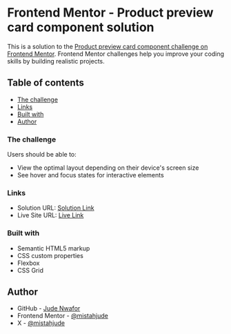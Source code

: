 # Frontend Mentor - Product preview card component solution

This is a solution to the [Product preview card component challenge on Frontend Mentor](https://www.frontendmentor.io/challenges/product-preview-card-component-GO7UmttRfa). Frontend Mentor challenges help you improve your coding skills by building realistic projects.

## Table of contents

- [The challenge](#the-challenge)
- [Links](#links)
- [Built with](#built-with)
- [Author](#author)

### The challenge

Users should be able to:

- View the optimal layout depending on their device's screen size
- See hover and focus states for interactive elements

### Links

- Solution URL: [Solution Link](https://www.frontendmentor.io/learning-paths/building-responsive-layouts--z1qCXVqkD/steps/66b7e3d545dac69103f5bbfc/challenge/refactor)
- Live Site URL: [Live Link](https://product-preview-card-fem-delta.vercel.app/)

### Built with

- Semantic HTML5 markup
- CSS custom properties
- Flexbox
- CSS Grid

## Author

- GitHub - [Jude Nwafor](https://github.com/MistahJude/product-preview-card-fem)
- Frontend Mentor - [@mistahjude](https://www.frontendmentor.io/profile/mistahjude)
- X - [@mistahjude](https://www.x.com/mistahjude)
